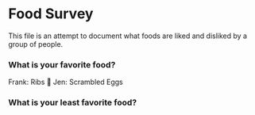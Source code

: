 # Food Survey

This file is an attempt to document what foods are liked and disliked by a group of people.

### What is your favorite food?
Frank: Ribs :meat_on_bone:
Jen: Scrambled Eggs

### What is your least favorite food?
